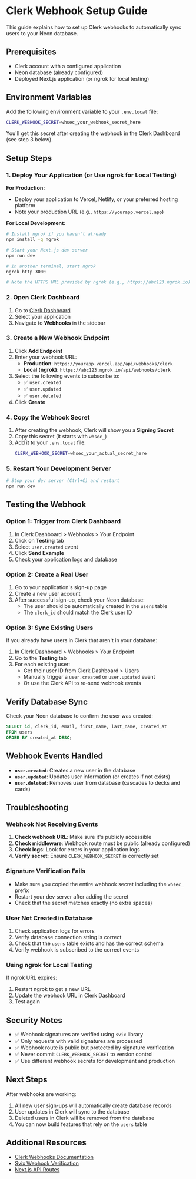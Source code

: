 # Clerk Webhook Setup Guide

This guide explains how to set up Clerk webhooks to automatically sync users to your Neon database.

## Prerequisites

- Clerk account with a configured application
- Neon database (already configured)
- Deployed Next.js application (or ngrok for local testing)

## Environment Variables

Add the following environment variable to your `.env.local` file:

```bash
CLERK_WEBHOOK_SECRET=whsec_your_webhook_secret_here
```

You'll get this secret after creating the webhook in the Clerk Dashboard (see step 3 below).

## Setup Steps

### 1. Deploy Your Application (or Use ngrok for Local Testing)

**For Production:**
- Deploy your application to Vercel, Netlify, or your preferred hosting platform
- Note your production URL (e.g., `https://yourapp.vercel.app`)

**For Local Development:**
```bash
# Install ngrok if you haven't already
npm install -g ngrok

# Start your Next.js dev server
npm run dev

# In another terminal, start ngrok
ngrok http 3000

# Note the HTTPS URL provided by ngrok (e.g., https://abc123.ngrok.io)
```

### 2. Open Clerk Dashboard

1. Go to [Clerk Dashboard](https://dashboard.clerk.com)
2. Select your application
3. Navigate to **Webhooks** in the sidebar

### 3. Create a New Webhook Endpoint

1. Click **Add Endpoint**
2. Enter your webhook URL:
   - **Production**: `https://yourapp.vercel.app/api/webhooks/clerk`
   - **Local (ngrok)**: `https://abc123.ngrok.io/api/webhooks/clerk`
3. Select the following events to subscribe to:
   - ✅ `user.created`
   - ✅ `user.updated`
   - ✅ `user.deleted`
4. Click **Create**

### 4. Copy the Webhook Secret

1. After creating the webhook, Clerk will show you a **Signing Secret**
2. Copy this secret (it starts with `whsec_`)
3. Add it to your `.env.local` file:
   ```bash
   CLERK_WEBHOOK_SECRET=whsec_your_actual_secret_here
   ```

### 5. Restart Your Development Server

```bash
# Stop your dev server (Ctrl+C) and restart
npm run dev
```

## Testing the Webhook

### Option 1: Trigger from Clerk Dashboard

1. In Clerk Dashboard > Webhooks > Your Endpoint
2. Click on **Testing** tab
3. Select `user.created` event
4. Click **Send Example**
5. Check your application logs and database

### Option 2: Create a Real User

1. Go to your application's sign-up page
2. Create a new user account
3. After successful sign-up, check your Neon database:
   - The user should be automatically created in the `users` table
   - The `clerk_id` should match the Clerk user ID

### Option 3: Sync Existing Users

If you already have users in Clerk that aren't in your database:

1. In Clerk Dashboard > Webhooks > Your Endpoint
2. Go to the **Testing** tab
3. For each existing user:
   - Get their user ID from Clerk Dashboard > Users
   - Manually trigger a `user.created` or `user.updated` event
   - Or use the Clerk API to re-send webhook events

## Verify Database Sync

Check your Neon database to confirm the user was created:

```sql
SELECT id, clerk_id, email, first_name, last_name, created_at 
FROM users 
ORDER BY created_at DESC;
```

## Webhook Events Handled

- **`user.created`**: Creates a new user in the database
- **`user.updated`**: Updates user information (or creates if not exists)
- **`user.deleted`**: Removes user from database (cascades to decks and cards)

## Troubleshooting

### Webhook Not Receiving Events

1. **Check webhook URL**: Make sure it's publicly accessible
2. **Check middleware**: Webhook route must be public (already configured)
3. **Check logs**: Look for errors in your application logs
4. **Verify secret**: Ensure `CLERK_WEBHOOK_SECRET` is correctly set

### Signature Verification Fails

- Make sure you copied the entire webhook secret including the `whsec_` prefix
- Restart your dev server after adding the secret
- Check that the secret matches exactly (no extra spaces)

### User Not Created in Database

1. Check application logs for errors
2. Verify database connection string is correct
3. Check that the `users` table exists and has the correct schema
4. Verify webhook is subscribed to the correct events

### Using ngrok for Local Testing

If ngrok URL expires:
1. Restart ngrok to get a new URL
2. Update the webhook URL in Clerk Dashboard
3. Test again

## Security Notes

- ✅ Webhook signatures are verified using `svix` library
- ✅ Only requests with valid signatures are processed
- ✅ Webhook route is public but protected by signature verification
- ✅ Never commit `CLERK_WEBHOOK_SECRET` to version control
- ✅ Use different webhook secrets for development and production

## Next Steps

After webhooks are working:

1. All new user sign-ups will automatically create database records
2. User updates in Clerk will sync to the database
3. Deleted users in Clerk will be removed from the database
4. You can now build features that rely on the `users` table

## Additional Resources

- [Clerk Webhooks Documentation](https://clerk.com/docs/integrations/webhooks)
- [Svix Webhook Verification](https://docs.svix.com/receiving/verifying-payloads/how)
- [Next.js API Routes](https://nextjs.org/docs/app/building-your-application/routing/route-handlers)

